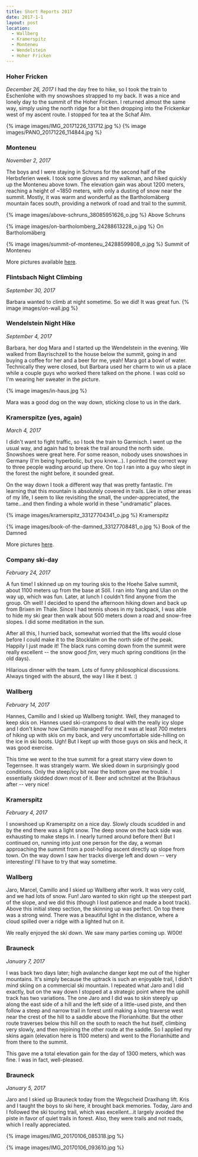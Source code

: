 ```yaml
---
title: Short Reports 2017
date: 2017-1-1
layout: post
location:
  - Wallberg
  - Kramerspitz
  - Monteneu
  - Wendelstein
  - Hoher Fricken
---
```


### Hoher Fricken
_December 26, 2017_
I had the day free to hike, so I took the train to Eschenlohe with my snowshoes
strapped to my back. It was a nice and lonely day to the summit of the Hoher Fricken.
I returned almost the same way, simply using the north ridge for a bit then dropping
into the Frickenkar west of my ascent route. I stopped for tea at the Schaf Alm.

{% image images/IMG_20171226_131712.jpg %}
{% image images/PANO_20171226_114844.jpg %}

### Monteneu

_November 2, 2017_

The boys and I were staying in Schruns for the second half of the
Herbsferien week. I took some gloves and my walkman, and hiked quickly
up the Monteneu above town. The elevation gain was about 1200 meters,
reaching a height of ~1850 meters, with only a dusting of snow near
the summit. Mostly, it was warm and wonderful as the Bartholomäberg
mountain faces south, providing a network of road and trail to the summit.

{% image images/above-schruns_38085951626_o.jpg %}
Above Schruns




{% image images/on-bartholomberg_24288613228_o.jpg %}
On Bartholomäberg




{% image images/summit-of-monteneu_24288599808_o.jpg %}
Summit of Monteneu


More pictures available <a href="https://www.flickr.com/photos/ripsawridge/albums/72157665823748489">here</a>.


### Flintsbach Night Climbing

_September 30, 2017_

Barbara wanted to climb at night sometime. So we did! It was great fun.
{% image images/on-wall.jpg %}


### Wendelstein Night Hike

_September 4, 2017_

Barbara, her dog Mara and I started up the Wendelstein in the evening.
We walked from Bayrischzell to the house below the summit, going in
and buying a coffee for her and a beer for me, yeah! Mara got a
bowl of water. Technically they were closed, but Barbara used her
charm to win us a place while a couple guys who worked there talked
on the phone. I was cold so I'm wearing her sweater in the picture.

{% image images/in-haus.jpg %}

Mara was a good dog on the way down, sticking close to us in the dark.

### Kramerspitze (yes, again)
_March 4, 2017_

I didn't want to fight traffic, so I took the train to Garmisch.
I went up the usual way, and again had to break the trail around the
north side. Snowshoes were great here. For some reason, nobody uses
snowshoes in Germany (I'm being hyperbolic, but you know...). I pointed
the correct way to three people wading around up there.
On top I ran into a guy who slept in the forest the night before,
it sounded great.

On the way down I took a different way that was pretty fantastic.
I'm learning that this mountain is absolutely covered in trails.
Like in other areas of my life, I seem to like revisiting the small,
the under-appreciated, the tame...and then finding a whole world
in these "undramatic" places.

{% image images/kramerspitz_33127704341_o.jpg %}
Kramerspitz

{% image images/book-of-the-damned_33127708481_o.jpg %}
Book of the Damned

More pictures [here](https://www.flickr.com/photos/ripsawridge/albums/72157681049610005).

### Company ski-day
_February 24, 2017_

A fun time! I skinned up on my touring skis to the Hoehe Salve summit,
about 1100 meters up from the base at Söll. I ran into Yang and Ulan
on the way up, which was fun. Later, at lunch I couldn't find anyone
from the group. Oh well! I decided to spend the afternoon hiking down
and back up from Brixen im Thale. Since I had tennis shoes in my backpack,
I was able to hide my ski gear then walk about 500 meters down a road
and snow-free slopes. I did some meditation in the sun.

After all this, I hurried back, somewhat worried that the lifts would
close before I could make it to the Stocklalm on the north side of the
peak. Happily I just made it! The black runs coming down from the summit
were really excellent -- the snow good _firn_, very much spring conditions
(in the old days).

Hilarious dinner with the team. Lots of funny philosophical discussions.
Always tinged with the absurd, the way I like it best. :)

### Wallberg
_February 14, 2017_

Hannes, Camillo and I skied up Wallberg tonight. Well, they managed to
keep skis on. Hannes used ski-crampons to deal with the really icy
slope and I don't know how Camillo managed! For me it was at least
700 meters of hiking up with skis on my back, and very uncomfortable
side-hilling on the ice in ski boots. Ugh! But I kept up with those
guys on skis and heck, it was good exercise.

This time we went to the true summit for a great starry view down
to Tegernsee. It was strangely warm. We skied down in surprisingly
good conditions. Only the steep/icy bit near the bottom gave me trouble.
I essentially skidded down most of it. Beer and schnitzel at the
Bräuhaus after -- very nice!

### Kramerspitz
_February 4, 2017_

I snowshoed up Kramerspitz on a nice day. Slowly clouds scudded in
and by the end there was a light snow. The deep snow on the back side
was exhausting to make steps in. I nearly turned around before then!
But I continued on, running into just one person for the day, a woman
approaching the summit from a post-holing ascent directly up slope
from town. On the way down I saw her tracks diverge left and down --
very interesting! I'll have to try that way sometime.

### Wallberg

Jaro, Marcel, Camillo and I skied up Wallberg after work. It was very cold,
and we had lots of snow. Fun! Jaro wanted to skin right up the steepest
part of the slope, and we did this (though I lost patience and made a
boot track). Above this initial steep section, the skinning up was perfect.
On top there was a strong wind. There was a beautiful light in the distance,
where a cloud spilled over a ridge with a lighted hut on it.

We really enjoyed the ski down. We saw many parties coming up.
W00t!

### Brauneck
_January 7, 2017_

I was back two days later; high avalanche danger kept me out of the higher
mountains. It's simply because the uptrack is such an enjoyable trail, I didn't
mind skiing on a commercial ski mountain. I repeated what Jaro and I did
exactly, but on the way down I stopped at a strategic point where the uphill
track has two variations. The one Jaro and I did was to skin steeply up
along the east side of a hill and the left side of a little-used piste,
and then follow a steep and narrow trail in forest until making a long
traverse west near the crest of the hill to a saddle above the Florianhütte.
But the other route traverses below this hill on the south to reach the
hut itself, climbing very slowly, and then rejoining the other route at
the saddle. So I applied my skins again (elevation here is 1100 meters)
and went to the Florianhütte and from there to the summit.

This gave me a total elevation gain for the day of 1300 meters, which was
fine. I was in fact, well-pleased.

### Brauneck
_January 5, 2017_

Jaro and I skied up Brauneck today from the Wegscheid Draxlhang lift. Kris
and I taught the boys to ski here, it brought back memories. Today, Jaro
and I followed the ski touring trail, which was excellent...it largely
avoided the piste in favor of quiet trails in forest. Also, they were
trails and not roads, which I really appreciated.

{% image images/IMG_20170106_085318.jpg %}

{% image images/IMG_20170106_093610.jpg %}

